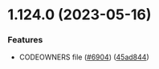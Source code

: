 # 1.124.0 (2023-05-16)


### Features

* CODEOWNERS file ([#6904](https://github.com/EddieHubCommunity/LinkFree/issues/6904)) ([45ad844](https://github.com/EddieHubCommunity/LinkFree/commit/45ad844d2a5fc15312e64ac9df1f1f9a867daeff))



